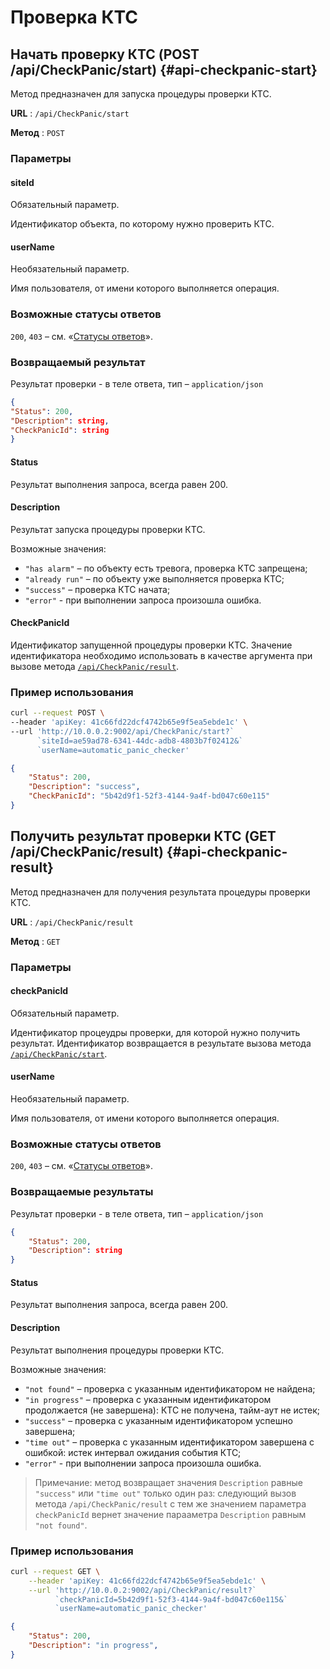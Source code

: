 # Проверка КТС

## Начать проверку КТС (POST /api/CheckPanic/start) {#api-checkpanic-start}

Метод предназначен для запуска процедуры проверки КТС.

**URL** : `/api/CheckPanic/start`

**Метод** : `POST`

### Параметры

#### siteId

Обязательный параметр.

Идентификатор объекта, по которому нужно проверить КТС.

#### userName

Необязательный параметр.

Имя пользователя, от имени которого выполняется операция.

### Возможные статусы ответов

`200`, `403` – cм. «[Статусы ответов](#api-status-codes)».

### Возвращаемый результат

Результат проверки - в теле ответа, тип – `application/json`

```json
{
"Status": 200,
"Description": string,
"CheckPanicId": string
}
```

#### Status

Результат выполнения запроса, всегда равен 200.

#### Description

Результат запуска процедуры проверки КТС.

Возможные значения:

- `"has alarm"` – по объекту есть тревога, проверка КТС запрещена;
- `"already run"` – по объекту уже выполняется проверка КТС;
- `"success"` – проверка КТС начата;
- `"error"` - при выполнении запроса произошла ошибка.

#### CheckPanicId

Идентификатор запущенной процедуры проверки КТС. Значение идентификатора необходимо использовать в качестве аргумента при вызове метода [`/api/CheckPanic/result`](#api-checkpanic-result).

### Пример использования

```bash
curl --request POST \
--header 'apiKey: 41c66fd22dcf4742b65e9f5ea5ebde1c' \
--url 'http://10.0.0.2:9002/api/CheckPanic/start?`
      `siteId=ae59ad78-6341-44dc-adb8-4803b7f02412&`
      `userName=automatic_panic_checker'
```

```json
{
    "Status": 200,
    "Description": "success",
    "CheckPanicId": "5b42d9f1-52f3-4144-9a4f-bd047c60e115"
}
```

## Получить результат проверки КТС (GET /api/CheckPanic/result) {#api-checkpanic-result}

Метод предназначен для получения результата процедуры проверки КТС.

**URL** : `/api/CheckPanic/result`

**Метод** : `GET`

### Параметры

#### checkPanicId

Обязательный параметр.

Идентификатор процеудры проверки, для которой нужно получить результат. Идентификатор возвращается в результате вызова метода [`/api/CheckPanic/start`](#api-checkpanic-start).

#### userName

Необязательный параметр.

Имя пользователя, от имени которого выполняется операция.

### Возможные статусы ответов

`200`, `403` – cм. «[Статусы ответов](#api-status-codes)».

### Возвращаемые результаты

Результат проверки - в теле ответа, тип – `application/json`

```json
{
    "Status": 200,
    "Description": string
}
```

#### Status

Результат выполнения запроса, всегда равен 200.

#### Description

Результат выполнения процедуры проверки КТС.

Возможные значения:

- `"not found"` – проверка с указанным идентификатором не найдена;
- `"in progress"` – проверка с указанным идентификатором продолжается (не завершена): КТС не получена, тайм-аут не истек;
- `"success"` – проверка с указанным идентификатором успешно завершена;
- `"time out"` – проверка с указанным идентификатором завершена с ошибкой: истек интервал ожидания события КТС;
- `"error"` - при выполнении запроса произошла ошибка.

> Примечание: метод возвращает значения `Description` равные `"success"` или `"time out"` только один раз: следующий вызов метода `/api/CheckPanic/result` с тем же значением параметра `checkPanicId` вернет значение парааметра `Description` равным `"not found"`.

### Пример использования

```bash
curl --request GET \
    --header 'apiKey: 41c66fd22dcf4742b65e9f5ea5ebde1c' \
    --url 'http://10.0.0.2:9002/api/CheckPanic/result?`
          `checkPanicId=5b42d9f1-52f3-4144-9a4f-bd047c60e115&`
          `userName=automatic_panic_checker'
```

```json
{
    "Status": 200,
    "Description": "in progress",
}
```
